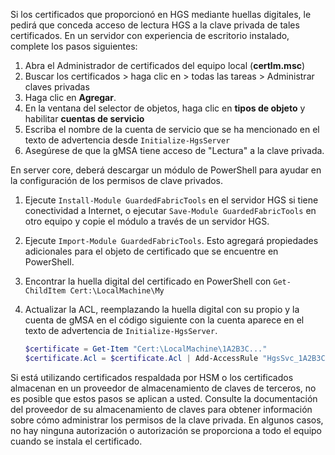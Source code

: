 Si los certificados que proporcionó en HGS mediante huellas digitales, le pedirá que conceda acceso de lectura HGS a la clave privada de tales certificados. En un servidor con experiencia de escritorio instalado, complete los pasos siguientes:

1.  Abra el Administrador de certificados del equipo local (**certlm.msc**)
2.  Buscar los certificados > haga clic en > todas las tareas > Administrar claves privadas
3.  Haga clic en **Agregar**.
4.  En la ventana del selector de objetos, haga clic en **tipos de objeto** y habilitar **cuentas de servicio**
5.  Escriba el nombre de la cuenta de servicio que se ha mencionado en el texto de advertencia desde `Initialize-HgsServer`
6.  Asegúrese de que la gMSA tiene acceso de "Lectura" a la clave privada.

En server core, deberá descargar un módulo de PowerShell para ayudar en la configuración de los permisos de clave privados.

1.  Ejecute `Install-Module GuardedFabricTools` en el servidor HGS si tiene conectividad a Internet, o ejecutar `Save-Module GuardedFabricTools` en otro equipo y copie el módulo a través de un servidor HGS.
2.  Ejecute `Import-Module GuardedFabricTools`. Esto agregará propiedades adicionales para el objeto de certificado que se encuentre en PowerShell.
3.  Encontrar la huella digital del certificado en PowerShell con `Get-ChildItem Cert:\LocalMachine\My`
4.  Actualizar la ACL, reemplazando la huella digital con su propio y la cuenta de gMSA en el código siguiente con la cuenta aparece en el texto de advertencia de `Initialize-HgsServer`.

    ```powershell
    $certificate = Get-Item "Cert:\LocalMachine\1A2B3C..."
    $certificate.Acl = $certificate.Acl | Add-AccessRule "HgsSvc_1A2B3C" Read Allow
    ```

Si está utilizando certificados respaldada por HSM o los certificados almacenan en un proveedor de almacenamiento de claves de terceros, no es posible que estos pasos se aplican a usted. Consulte la documentación del proveedor de su almacenamiento de claves para obtener información sobre cómo administrar los permisos de la clave privada. En algunos casos, no hay ninguna autorización o autorización se proporciona a todo el equipo cuando se instala el certificado.

<!-- Appears in guarded-fabric-initialize-hgs-ad-mode-default.md and guarded-fabric-initialize-hgs-tpm-mode-default.md
-->